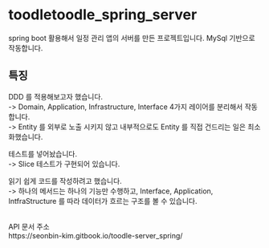 # toodletoodle_spring_server
spring boot 활용해서 일정 관리 앱의 서버를 만든 프로젝트입니다.
MySql 기반으로 작동합니다.

## 특징
DDD 를 적용해보고자 했습니다.
<br>
 -> Domain, Application, Infrastructure, Interface 4가지 레이어를 분리해서 작동합니다.
 <br>
 -> Entity 를 외부로 노출 시키지 않고 내부적으로도 Entity 를 직접 건드리는 일은 최소화했습니다.
 
테스트를 넣어놨습니다.
<br>
 -> Slice 테스트가 구현되어 있습니다.
 
읽기 쉽게 코드를 작성하려고 했습니다.
<br>
 -> 하나의 메서드는 하나의 기능만 수행하고, Interface, Application, IntfraStructure 를 따라 데이터가 흐르는 구조를 볼 수 있습니다.

<br>
API 문서 주소
<br>
https://seonbin-kim.gitbook.io/toodle-server_spring/
